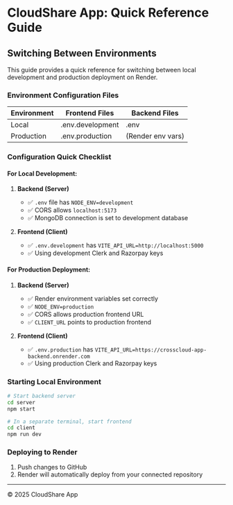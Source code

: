 # CloudShare App: Quick Reference Guide

## Switching Between Environments

This guide provides a quick reference for switching between local development and production deployment on Render.

### Environment Configuration Files

| Environment | Frontend Files          | Backend Files        |
|------------|------------------------|---------------------|
| Local      | .env.development       | .env                |
| Production | .env.production        | (Render env vars)   |

### Configuration Quick Checklist

#### For Local Development:

1. **Backend (Server)**
   - ✅ `.env` file has `NODE_ENV=development`
   - ✅ CORS allows `localhost:5173`
   - ✅ MongoDB connection is set to development database

2. **Frontend (Client)**
   - ✅ `.env.development` has `VITE_API_URL=http://localhost:5000`
   - ✅ Using development Clerk and Razorpay keys

#### For Production Deployment:

1. **Backend (Server)**
   - ✅ Render environment variables set correctly
   - ✅ `NODE_ENV=production`
   - ✅ CORS allows production frontend URL
   - ✅ `CLIENT_URL` points to production frontend

2. **Frontend (Client)**
   - ✅ `.env.production` has `VITE_API_URL=https://crosscloud-app-backend.onrender.com`
   - ✅ Using production Clerk and Razorpay keys

### Starting Local Environment

```bash
# Start backend server
cd server
npm start

# In a separate terminal, start frontend
cd client
npm run dev
```

### Deploying to Render

1. Push changes to GitHub
2. Render will automatically deploy from your connected repository

---

© 2025 CloudShare App
